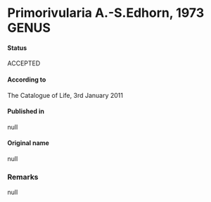 Primorivularia A.-S.Edhorn, 1973 GENUS
=======

#### Status
ACCEPTED

#### According to
The Catalogue of Life, 3rd January 2011

#### Published in
null

#### Original name
null

### Remarks
null